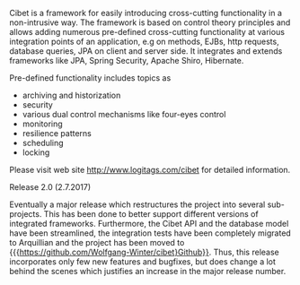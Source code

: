 Cibet is a framework for easily introducing cross-cutting functionality in a non-intrusive way. The framework is based on control 
theory principles and allows adding numerous pre-defined cross-cutting functionality at various integration points of an application, e.g
on methods, EJBs, http requests, database queries, JPA on client and server side.
It integrates and extends frameworks like JPA, Spring Security, Apache Shiro, Hibernate.

Pre-defined functionality includes topics as

- archiving and historization
- security
- various dual control mechanisms like four-eyes control
- monitoring
- resilience patterns
- scheduling
- locking  


Please visit web site http://www.logitags.com/cibet for detailed information.

Release 2.0 (2.7.2017)

  Eventually a major release which restructures the project into several sub-projects. This has been done to better support different 
  versions of integrated frameworks. Furthermore, the Cibet API and the database model have been streamlined, the integration tests have 
  been completely migrated
  to Arquillian and the project has been moved to {{{https://github.com/Wolfgang-Winter/cibet}Github}}. Thus, this release incorporates
  only few new features and bugfixes, but does change a lot behind the scenes which justifies an increase in the major release number.   
